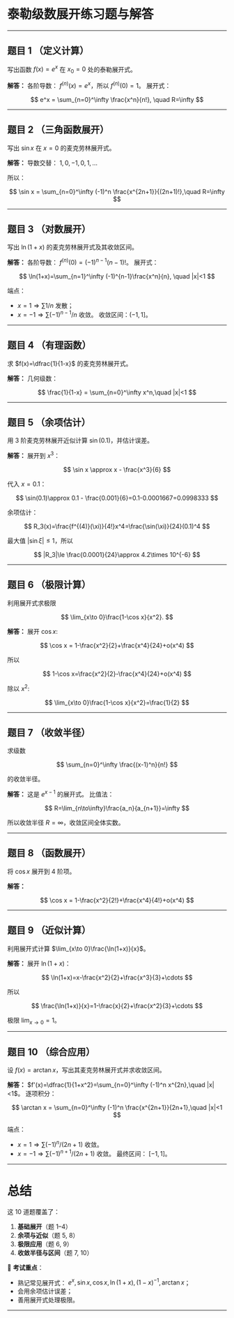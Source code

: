 
# 泰勒级数展开练习题与解答

---

## 题目 1 （定义计算）

写出函数 $f(x)=e^x$ 在 $x_0=0$ 处的泰勒展开式。

**解答：**
各阶导数： $f^{(n)}(x)=e^x$，所以 $f^{(n)}(0)=1$。
展开式：

$$
e^x = \sum_{n=0}^\infty \frac{x^n}{n!}, \quad R=\infty
$$

---

## 题目 2 （三角函数展开）

写出 $\sin x$ 在 $x=0$ 的麦克劳林展开式。

**解答：**
导数交替： $1,0,-1,0,1,\dots$

所以：
  
$$
\sin x = \sum_{n=0}^\infty (-1)^n \frac{x^{2n+1}}{(2n+1)!},\quad R=\infty
$$

---

## 题目 3 （对数展开）

写出 $\ln(1+x)$ 的麦克劳林展开式及其收敛区间。

**解答：**
各阶导数： $f^{(n)}(0)=(-1)^{n-1}(n-1)!$。
展开式：

$$
\ln(1+x)=\sum_{n=1}^\infty (-1)^{n-1}\frac{x^n}{n}, \quad |x|<1
$$

端点：

* $x=1 \Rightarrow \sum 1/n$ 发散；
* $x=-1 \Rightarrow \sum (-1)^{n-1}/n$ 收敛。
  收敛区间：$(-1,1]$。

---

## 题目 4 （有理函数）

求 $f(x)=\dfrac{1}{1-x}$ 的麦克劳林展开式。

**解答：**
几何级数：

$$
\frac{1}{1-x} = \sum_{n=0}^\infty x^n,\quad |x|<1
$$

---

## 题目 5 （余项估计）

用 3 阶麦克劳林展开近似计算 $\sin(0.1)$，并估计误差。

**解答：**
展开到 $x^3$：

$$
\sin x \approx x - \frac{x^3}{6}
$$

代入 $x=0.1$：

$$
\sin(0.1)\approx 0.1 - \frac{0.001}{6}=0.1-0.0001667=0.0998333
$$

余项估计：

$$
R_3(x)=\frac{f^{(4)}(\xi)}{4!}x^4=\frac{\sin(\xi)}{24}(0.1)^4
$$

最大值 $|\sin\xi|\le 1$，所以

$$
|R_3|\le \frac{0.0001}{24}\approx 4.2\times 10^{-6}
$$

---

## 题目 6 （极限计算）

利用展开式求极限

$$
\lim_{x\to 0}\frac{1-\cos x}{x^2}.
$$

**解答：**
展开 $\cos x$:

$$
\cos x = 1-\frac{x^2}{2}+\frac{x^4}{24}+o(x^4)
$$

所以

$$
1-\cos x=\frac{x^2}{2}-\frac{x^4}{24}+o(x^4)
$$

除以 $x^2$:

$$
\lim_{x\to 0}\frac{1-\cos x}{x^2}=\frac{1}{2}
$$

---

## 题目 7 （收敛半径）

求级数

$$
\sum_{n=0}^\infty \frac{(x-1)^n}{n!}
$$

的收敛半径。

**解答：**
这是 $e^{x-1}$ 的展开式。
比值法：

$$
R=\lim_{n\to\infty}\frac{a_n}{a_{n+1}}=\infty
$$

所以收敛半径 $R=\infty$，收敛区间全体实数。

---

## 题目 8 （函数展开）

将 $\cos x$ 展开到 4 阶项。

**解答：**

$$
\cos x = 1-\frac{x^2}{2!}+\frac{x^4}{4!}+o(x^4)
$$

---

## 题目 9 （近似计算）

利用展开式计算 $\lim_{x\to 0}\frac{\ln(1+x)}{x}$。

**解答：**
展开 $\ln(1+x)$：

$$
\ln(1+x)=x-\frac{x^2}{2}+\frac{x^3}{3}+\cdots
$$

所以

$$
\frac{\ln(1+x)}{x}=1-\frac{x}{2}+\frac{x^2}{3}+\cdots
$$

极限 $\lim_{x\to 0} = 1$。

---

## 题目 10 （综合应用）

设 $f(x)=\arctan x$，写出其麦克劳林展开式并求收敛区间。

**解答：**
$f'(x)=\dfrac{1}{1+x^2}=\sum_{n=0}^\infty (-1)^n x^{2n},\quad |x|<1$。
逐项积分：

$$
\arctan x = \sum_{n=0}^\infty (-1)^n \frac{x^{2n+1}}{2n+1},\quad |x|<1
$$

端点：

* $x=1 \Rightarrow \sum (-1)^n/(2n+1)$ 收敛。
* $x=-1 \Rightarrow \sum (-1)^{n+1}/(2n+1)$ 收敛。
  最终区间： $[-1,1]$。

---

# 总结

这 10 道题覆盖了：

1. **基础展开**（题 1–4）
2. **余项与近似**（题 5, 8）
3. **极限应用**（题 6, 9）
4. **收敛半径与区间**（题 7, 10）

📌 **考试重点**：

* 熟记常见展开式： $e^x, \sin x, \cos x, \ln(1+x), (1-x)^{-1}, \arctan x$；
* 会用余项估计误差；
* 善用展开式处理极限。

---
